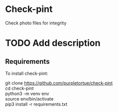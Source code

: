 Check-pint
========


Check photo files for integrity

# TODO Add description

Requirements
------------

To install check-pint:

  git clone https://github.com/purpletortue/check-pint  
	cd check-pint  
	python3 -m venv env  
	source env/bin/activate  
  pip3 install -r requirements.txt  
